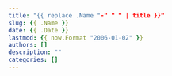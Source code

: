 ```yaml
---
title: "{{ replace .Name "-" " " | title }}"
slug: {{ .Name }}
date: {{ .Date }}
lastmod: {{ now.Format "2006-01-02" }}
authors: []
description: ""
categories: []
---
```


